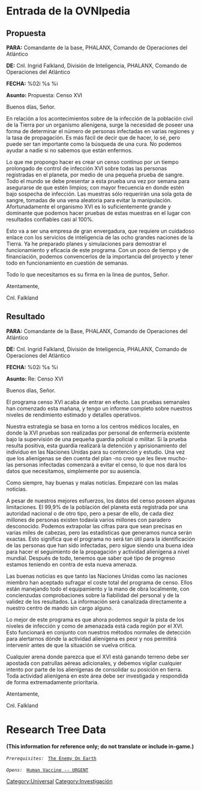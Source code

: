 # Entrada de la OVNIpedia

## Propuesta

**PARA:** Comandante de la base, PHALANX, Comando de Operaciones del
Atlántico

**DE:** Cnl. Ingrid Falkland, División de Inteligencia, PHALANX, Comando
de Operaciones del Atlántico

**FECHA:** %02i %s %i

**Asunto:** Propuesta: Censo XVI

Buenos días, Señor.

En relación a los acontecimientos sobre de la infección de la población
civil de la Tierra por un organismo alienígena, surge la necesidad de
poseer una forma de determinar el número de personas infectadas en
varias regiones y la tasa de propagación. Es más fácil de decir que de
hacer, lo sé, pero puede ser tan importante como la búsqueda de una
cura. No podemos ayudar a nadie si no sabemos que están enfermos.

Lo que me propongo hacer es crear un censo continuo por un tiempo
prolongado de control de infección XVI sobre todas las personas
registradas en el planeta, por medio de una pequeña prueba de sangre.
Todo el mundo se debe presentar a esta prueba una vez por semana para
asegurarse de que estén limpios; con mayor frecuencia en donde estén
bajo sospecha de infección. Las muestras sólo requerirán una sola gota
de sangre, tomadas de una vena aleatoria para evitar la manipulación.
Afortunadamente el organismo XVI es lo suficientemente grande y
dominante que podemos hacer pruebas de estas muestras en el lugar con
resultados confiables casi al 100%.

Esto va a ser una empresa de gran envergadura, que requiere un cuidadoso
enlace con los servicios de inteligencia de las ocho grandes naciones de
la Tierra. Ya he preparado planes y simulaciones para demostrar el
funcionamiento y eficacia de este programa. Con un poco de tiempo y de
financiación, podemos convencerlos de la importancia del proyecto y
tener todo en funcionamiento en cuestión de semanas.

Todo lo que necesitamos es su firma en la linea de puntos, Señor.

Atentamente,

Cnl. Falkland

## Resultado

**PARA:** Comandante de la Base, PHALANX, Comando de Operaciones del
Atlántico

**DE:** Cnl. Ingrid Falkland, División de Inteligencia, PHALANX, Comando
de Operaciones del Atlántico

**FECHA:** %02i %s %i

**Asunto:** Re: Censo XVI

Buenos días, Señor.

El programa censo XVI acaba de entrar en efecto. Las pruebas semanales
han comenzado esta mañana, y tengo un informe completo sobre nuestros
niveles de rendimiento estimado y detalles operativos.

Nuestra estrategia se basa en torno a los centros médicos locales, en
donde la XVI pruebas son realizadas por personal de enfermería existente
bajo la supervisión de una pequeña guardia policial o militar. Si la
prueba resulta positiva, esta guardia realizará la detención y
aprisionamiento del individuo en las Naciones Unidas para su contención
y estudio. Una vez que los alienígenas se den cuenta del plan -no creo
que les lleve mucho- las personas infectadas comenzará a evitar el
censo, lo que nos dará los datos que necesitamos, simplemente por su
ausencia.

Como siempre, hay buenas y malas noticias. Empezaré con las malas
noticias.

A pesar de nuestros mejores esfuerzos, los datos del censo poseen
algunas limitaciones. El 99,9% de la población del planeta está
registrada por una autoridad nacional o de otro tipo, pero a pesar de
ello, de cada diez millones de personas existen todavía varios millones
con paradero desconocido. Podemos extrapolar las cifras para que sean
precisas en varias miles de cabezas, pero las estadísticas que generamos
nunca serán exactas. Esto significa que el programa no será tan útil
para la identificación de las personas que han sido infectadas, pero
sigue siendo una buena idea para hacer el seguimiento de la propagación
y actividad alienígena a nivel mundial. Después de todo, tenemos que
saber qué tipo de progreso estamos teniendo en contra de esta nueva
amenaza.

Las buenas noticias es que tanto las Naciones Unidas como las naciones
miembro han aceptado sufragar el coste total del programa de censo.
Ellos están manejando todo el equipamiento y la mano de obra localmente,
con concienzudas comprobaciones sobre la fiabilidad del personal y de la
validez de los resultados. La información será canalizada directamente a
nuestro centro de mando sin cargo alguno.

Lo mejor de este programa es que ahora podemos seguir la pista de los
niveles de infección y como de amenazada está cada región por el XVI.
Esto funcionará en conjunto con nuestros métodos normales de detección
para alertarnos dónde la actividad alienígena es peor y nos permitirá
intervenir antes de que la situación se vuelva critica.

Cualquier arena donde parezca que el XVI está ganando terreno debe ser
apostada con patrullas aéreas adicionales, y debemos vigilar cualquier
intento por parte de los alienígenas de consolidar su posición en
tierra. Toda actividad alienígena en este área debe ser investigada y
respondida de forma extremadamente prioritaria.

Atentamente,

Cnl. Falkland

# Research Tree Data

**(This information for reference only; do not translate or include
in-game.)**

*`Prerequisites:`*
` `[`The Enemy On Earth`](Aliens/The_Enemy_On_Earth "wikilink")

*`Opens:`*
` `[`Human Vaccine -- URGENT`](Research/Human_Vaccine_--_URGENT "wikilink")
` `

[Category:Universal](Category:Universal "wikilink")
[Category:Investigación](Category:Investigación "wikilink")